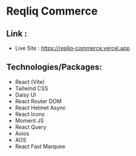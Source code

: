 # Reqliq Commerce

## Link :

- Live Site : https://repliq-commerce.vercel.app

## Technologies/Packages:

- React (Vite)
- Tailwind CSS
- Daisy UI
- React Router DOM
- React Helmet Async
- React Icons
- Moment JS
- React Query
- Axios
- AOS
- React Fast Marquee
